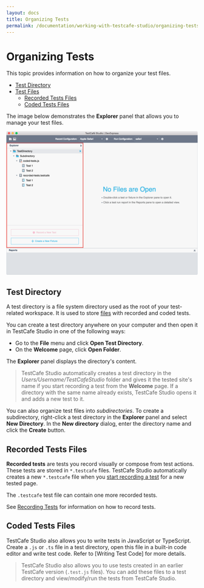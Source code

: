 ```yaml
---
layout: docs
title: Organizing Tests
permalink: /documentation/working-with-testcafe-studio/organizing-tests.html
---
```

# Organizing Tests

This topic provides information on how to organize your test files.

* [Test Directory](#test-directory)
* [Test Files](#test-files)
  * [Recorded Tests Files](#recorded-tests-files)
  * [Coded Tests Files](#coded-tests-files)

The image below demonstrates the **Explorer** panel that allows you to manage your test files.

![Explorer panel](../../images/working-with-testcafe-studio/explorer-panel.png)

## Test Directory

A test directory is a file system directory used as the root of your test-related workspace. It is used to store [files](#test-files) with recorded and coded tests.

You can create a test directory anywhere on your computer and then open it in TestCafe Studio in one of the following ways:

* Go to the **File** menu and click **Open Test Directory**.
* On the **Welcome** page, click **Open Folder**.

The **Explorer** panel displays the directory's content.

> TestCafe Studio automatically creates a test directory in the *Users/Username/TestCafeStudio* folder and gives it the tested site's name if you start recording a test from the **Welcome** page. If a directory with the same name already exists, TestCafe Studio opens it and adds a new test to it.

You can also organize test files into *subdirectories*. To create a subdirectory, right-click a test directory in the **Explorer** panel and select **New Directory**. In the **New directory** dialog, enter the directory name and click the **Create** button.

## Recorded Tests Files

**Recorded tests** are tests you record visually or compose from test actions. These tests are stored in `*.testcafe` files. TestCafe Studio automatically creates a new `*.testcafe` file when you [start recording a test](recording-tests.md#starting-and-stopping-recording) for a new tested page.

The `.testcafe` test file can contain one more recorded tests.

See [Recording Tests](recording-tests.md) for information on how to record tests.

## Coded Tests Files

TestCafe Studio also allows you to write tests in JavaScript or TypeScript. Create a `.js` or `.ts` file in a test directory, open this file in a built-in code editor and write test code. Refer to [Writing Test Code] for more details.

> TestCafe Studio also allows you to use tests created in an earlier TestCafe version (`.test.js` files). You can add these files to a test directory and view/modify/run the tests from TestCafe Studio.
